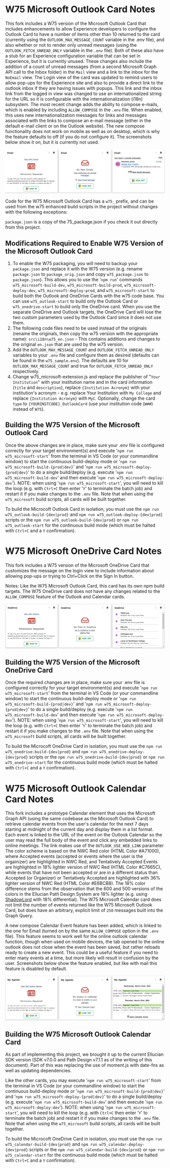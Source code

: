 # <a name="w75-microsoft-outlook-card"></a>W75 Microsoft Outlook Card Notes
This fork includes a W75 version of the Microsoft Outlook Card that includes enhancements to allow Experience developers to configure the Outlook Card to have a number of items other than 10 returned to the card (currently using the `OUTLOOK_MAX_MESSAGE_COUNT` variable in the .env file), and also whether or not to render only unread messages (using the `OUTLOOK_FETCH_UNREAD_ONLY` variable in the `.env` file).  Both of these also have a stub for an Experience configuration variable that can be set in Experience, but it is currently unused.  These changes also include the addition of a count of unread messages (from a second Microsoft Graph API call to the Inbox folder) in the `Mail` view and a link to the inbox for the `NoEmail` view.  The Login view of the card was updated to remind users to allow pop-ups for the Experience site and also to provide a direct link to the outlook inbox if they are having issues with popups.  This link and the inbox link from the logged in view was changed to use an internationalized string for the URL so it is configurable with the internationalization (i18n) subsystem. The most recent change adds the ability to compose e-mails, which is enabled by including `ALLOW_COMPOSE` in the `.env` file.  When enabled, this uses new internationalization messages for links and messages associated with the links to compose an e-mail message (either in the default e-mail client or on the Outlook website).  The new compose functionality does not work on mobile as well as on desktop, which is why the feature defaults to off (if you do not configure it).  The screenshots below show it on, but it is currently not used.

![](docs/images/w75_microsoft-outlook-card-preview.png)

Code for the W75 Microsoft Outlook Card has a `w75_` prefix, and can be used from the w75 enhanced build scripts in the project without changes with the following exceptions:

`package.json` is a copy of the 75_package.json if you check it out directly from this project.

## Modifications Required to Enable W75 Version of the Microsoft Outlook Card
1. To enable the  W75 packaging, you will need to backup your `package.json` and replace it with the W75 version (e.g. rename `package.json` to `package_orig.json` and copy `w75_package.json` to `package.json`).  This allows you to use the '`npm run`' commands `w75_microsoft-build-dev`, `w75_microsoft-build-prod`, `w75_microsoft-deploy-dev`, `w75_microsoft-deploy-prod`, and `w75_microsoft-start` to build both the Outlook and OneDrive Cards with the w75 code base.  You can use `w75_outlook-start` to build only the Outlook Card or `w75_onedrive-start` to build only the OneDrive card.  When you use the separate OneDrive and Outlook targets, the OneDrive Card will lose the two custom parameters used by the Outlook Card since it does not use them.
2. The following code files need to be used instead of the originals (rename the originals, then copy the w75 version with the appropriate name):
    `src\i18n\w75_en.json`  - This contains additions and changes to the original `en.json` that are used by the w75 version.
3. Add the `OUTLOOK_MAX_MESSAGE_COUNT` and `OUTLOOK_FETCH_UNREAD_ONLY` variables to your `.env` file and configure them as desired (defaults can be found in the `w75_sample.env`).  The defaults are 10 for `OUTLOOK_MAX_MESSAGE_COUNT` and true for `OUTLOOK_FETCH_UNREAD_ONLY` respectively.
4. Change w75_microsoft-extension.js and replace the publisher of "`Your Institution`" with your institution name and in the card information (`title` and `description`), replace `{Institution Acronym}` with your institution's acronym - e.g. replace Your Institution with `My College` and replace `{Institution Acronym}` with `MyC`.  Optionally, change the card `type` to `{YOURINSTCODE}_OutlookCard` (use your institution code (`W##`) instead of `W75`).

## Building the W75 Version of the Microsoft Outlook Card
Once the above changes are in place, make sure your .env file is configured correctly for your target environment(s) and execute '`npm run w75_microsoft-start`' from the terminal in VS Code (or your commandline window) to start the continuous build-deploy mode or '`npm run w75_microsoft-build-{prod|dev}`' and '`npm run w75_microsoft-deploy-{prod|dev}`' to do a single build/deploy (e.g. execute '`npm run w75_microsoft-build-dev`' and then execute '`npm run w75_microsoft-deploy-dev`'). NOTE: when using '`npm run w75_microsoft-start`', you will need to kill the loop (e.g. with `Ctrl+C` then enter '`Y`' to terminate the batch job) and restart it if you make changes to the `.env` file.  Note that when using the `w75_microsoft` build scripts, all cards will be built together.  

To build the Microcoft Outlook Card in isolation, you must use the `npm run w75_outlook-build-{dev|prod}` and `npm run w75_outlook-deploy-{dev|prod}` scripts or the `npm run w75_outlook-build-{dev|prod}` or `npm run w75_outlook-start` for the continuous build mode (which must be halted with `Ctrl+C` and a `Y` confirmation).  


# <a name="w75-microsoft-onedrive-card"></a>W75 Microsoft OneDrive Card Notes
This fork includes a W75 version of the Microsoft OneDrive Card that customizes the message on the login view to include information about allowing pop-ups or trying to Ctrl+Click on the Sign In button.  

Notes: Like the W75 Microsoft Outlook Card, this card has its own npm build targets.  The W75 OneDrive card does not have any changes related to the `ALLOW_COMPOSE` feature of the Outlook and Calendar cards.

![](docs/images/w75_microsoft-onedrive-card-preview.png)

## Building the W75 Version of the Microsoft OneDrive Card
Once the required changes are in place, make sure your .env file is configured correctly for your target environment(s) and execute '`npm run w75_microsoft-start`' from the terminal in VS Code (or your commandline window) to start the continuous build-deploy mode or '`npm run w75_microsoft-build-{prod|dev}`' and '`npm run w75_microsoft-deploy-{prod|dev}`' to do a single build/deploy (e.g. execute '`npm run w75_microsoft-build-dev`' and then execute '`npm run w75_microsoft-deploy-dev`'). NOTE: when using '`npm run w75_microsoft-start`', you will need to kill the loop (e.g. with `Ctrl+C` then enter '`Y`' to terminate the batch job) and restart it if you make changes to the `.env` file.  Note that when using the `w75_microsoft` build scripts, all cards will be built together.  

To build the Microcoft OneDrive Card in isolation, you must use the `npm run w75_onedrive-build-{dev|prod}` and `npm run w75_onedrive-deploy-{dev|prod}` scripts or the `npm run w75_onedrive-build-{dev|prod}` or `npm run w75_onedrive-start` for the continuous build mode (which must be halted with `Ctrl+C` and a `Y` confirmation).  

# <a name="w75-microsoft-outlook-calendar-card"></a>W75 Microsoft Outlook Calendar Card Notes
This fork includes a prototype Calendar element that uses the Microsoft Graph API (using the same codebase as the Microsoft Outlook Card) to retrieve calendar events from the user's calendar for the next 7 days starting at midnight of the current day and display them in a list format.  Each event is linked to the URL of the event on the Outlook Calendar so the user may read the full body of the event and click any embedded links to online meetings.  The link makes use of the `OUTLOOK_USE_WEB_LINK` parameter The color scheme is based on the NWC Red color (HTML Color #A71000), where Accepted events (accepted or events where the user is the orgainizer) are highlighted in NWC Red, and Tentatively Accepted Events are highlighted in 18% lighter version of NWC Red (HTML Color #C7665C), while events that have not been accepted or are in a different status than Accepted (or Organizer) or Tentatively Accepted are highlighted with 36% lighter version of NWC Red (HTML Color #E6BCB8).  The 18% color difference stems from the observation that the 600 and 500 versions of the colors in the Ellucian Path Design System are 18% lighter (e.g. using [ShadowLord](https://noeldelgado.github.io/shadowlord/#a71000) with 18% differential). The W75 Microsoft Calendar card does not limit the number of events returned like the W75 Microsoft Outlook Card, but does have an arbitrary, explicit limit of `250` messages built into the Graph Query.

A new compose Calendar Event feature has been added, which is linked to the one for Email (turned on by the same `ALLOW_COMPOSE` option in the `.env` file).  This feature seems to work well for the online outlook calendar function, though when used on mobile devices, the tab opened to the online outlook does not close when the event has been saved, but rather reloads ready to create a new event.  This could be a useful feature if you need to enter many events at a time, but more likely will result in confusion by the user.  Screenshots below show the feature enabled, but like with mail this feature is disabled by default.

![](docs/images/w75_microsoft-calendar-card-preview.png)

## Building the W75 Microsoft Outlook Calendar Card
As part of implementing this project, we brought it up to the current Ellucian SDK version (SDK v7.0.0 and Path Design v7.1.1 as of the writing of this document).  Part of this was replacing the use of moment.js with date-fns as well as updating dependencies.

Like the other cards, you may execute '`npm run w75_microsoft-start`' from the terminal in VS Code (or your commandline window) to start the continuous build-deploy mode or '`npm run w75_microsoft-build-{prod|dev}`' and '`npm run w75_microsoft-deploy-{prod|dev}`' to do a single build/deploy (e.g. execute '`npm run w75_microsoft-build-dev`' and then execute '`npm run w75_microsoft-deploy-dev`'). NOTE: when using '`npm run w75_microsoft-start`', you will need to kill the loop (e.g. with `Ctrl+C` then enter '`Y`' to terminate the batch job) and restart it if you make changes to the `.env` file.  Note that when using the `w75_microsoft` build scripts, all cards will be built together.  

To build the Microcoft OneDrive Card in isolation, you must use the `npm run w75_calendar-build-{dev|prod}` and `npm run w75_calendar-deploy-{dev|prod}` scripts or the `npm run w75_calendar-build-{dev|prod}` or `npm run w75_calendar-start` for the continuous build mode (which must be halted with `Ctrl+C` and a `Y` confirmation).  


